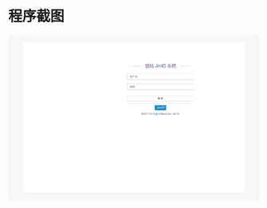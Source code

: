 # 程序截图

<div style="padding: 16px; background-color: #f7f7f7">
    <div style="margin: 0 14px; clear: both; overflow-x: auto; overflow-y: hidden;">
        <div style="width: 3330px;">
            <img width="550" height="300" src="../screenshot/s0.png">
            <img width="550" height="300" src="../screenshot/s1.png">
            <img width="550" height="300" src="../screenshot/s2.png">
            <img width="550" height="300" src="../screenshot/s3.png">
            <img width="550" height="300" src="../screenshot/s4.png">
            <img width="550" height="300" src="../screenshot/s5.png">
        </div>
    </div>
</div>